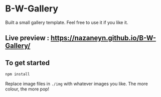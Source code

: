 # B-W-Gallery

Built a small gallery template. Feel free to use it if you like it. <br> 
## Live preview : https://nazaneyn.github.io/B-W-Gallery/

## To get started
```bash
npm install
```

Replace image files in `./img` with whatever images you like. The more colour, the more pop!